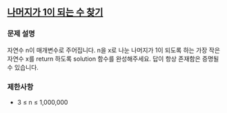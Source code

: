 ## [나머지가 1이 되는 수 찾기](https://school.programmers.co.kr/learn/courses/30/lessons/87389)

### 문제 설명

자연수 n이 매개변수로 주어집니다. n을 x로 나눈 나머지가 1이 되도록 하는 가장 작은 자연수 x를 return 하도록 solution 함수를 완성해주세요. 답이 항상 존재함은 증명될 수 있습니다.

### 제한사항

- 3 ≤ n ≤ 1,000,000
